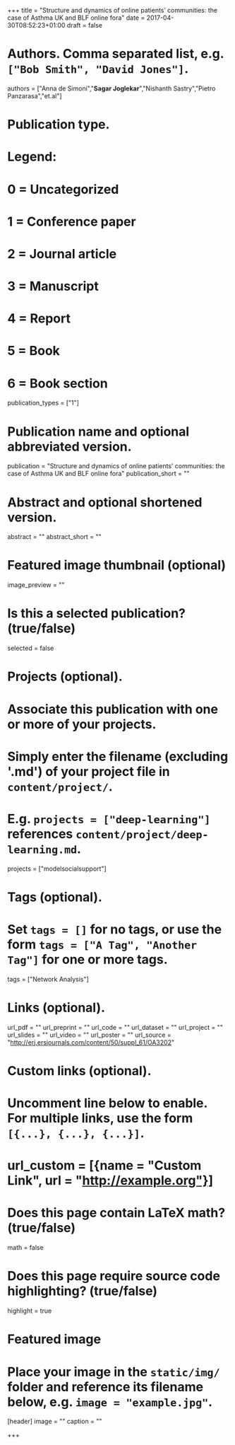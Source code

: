+++
title = "Structure and dynamics of online patients’ communities: the case of Asthma UK and BLF online fora"
date = 2017-04-30T08:52:23+01:00
draft = false

# Authors. Comma separated list, e.g. `["Bob Smith", "David Jones"]`.
authors = ["Anna de Simoni","**Sagar Joglekar**","Nishanth Sastry","Pietro Panzarasa","et.al"]

# Publication type.
# Legend:
# 0 = Uncategorized
# 1 = Conference paper
# 2 = Journal article
# 3 = Manuscript
# 4 = Report
# 5 = Book
# 6 = Book section
publication_types = ["1"]

# Publication name and optional abbreviated version.
publication = "Structure and dynamics of online patients’ communities: the case of Asthma UK and BLF online fora"
publication_short = ""

# Abstract and optional shortened version.
abstract = ""
abstract_short = ""

# Featured image thumbnail (optional)
image_preview = ""

# Is this a selected publication? (true/false)
selected = false

# Projects (optional).
#   Associate this publication with one or more of your projects.
#   Simply enter the filename (excluding '.md') of your project file in `content/project/`.
#   E.g. `projects = ["deep-learning"]` references `content/project/deep-learning.md`.
projects = ["modelsocialsupport"]

# Tags (optional).
#   Set `tags = []` for no tags, or use the form `tags = ["A Tag", "Another Tag"]` for one or more tags.
tags = ["Network Analysis"]

# Links (optional).
url_pdf = ""
url_preprint = ""
url_code = ""
url_dataset = ""
url_project = ""
url_slides = ""
url_video = ""
url_poster = ""
url_source = "http://erj.ersjournals.com/content/50/suppl_61/OA3202"

# Custom links (optional).
#   Uncomment line below to enable. For multiple links, use the form `[{...}, {...}, {...}]`.
# url_custom = [{name = "Custom Link", url = "http://example.org"}]

# Does this page contain LaTeX math? (true/false)
math = false

# Does this page require source code highlighting? (true/false)
highlight = true

# Featured image
# Place your image in the `static/img/` folder and reference its filename below, e.g. `image = "example.jpg"`.
[header]
image = ""
caption = ""

+++
